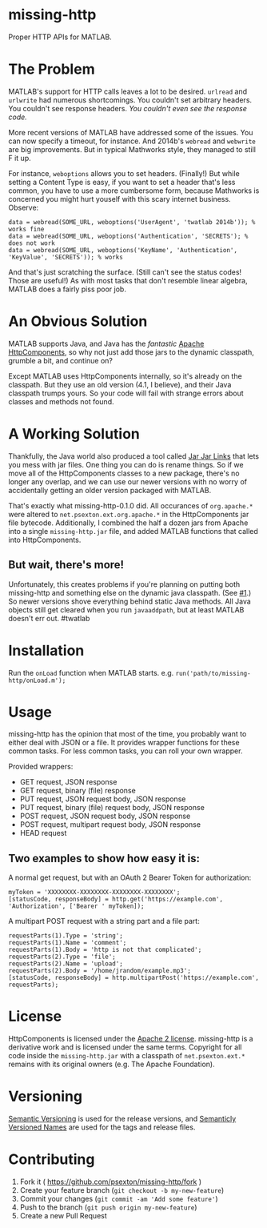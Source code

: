 # missing-http
Proper HTTP APIs for MATLAB.

# The Problem

MATLAB's support for HTTP calls leaves a lot to be desired. `urlread` and `urlwrite` had numerous shortcomings. You couldn't set arbitrary headers. You couldn't see response headers. _You couldn't even see the response code._

More recent versions of MATLAB have addressed some of the issues. You can now specify a timeout, for instance. And 2014b's `webread` and `webwrite` are big improvements. But in typical Mathworks style, they managed to still F it up.

For instance, `weboptions` allows you to set headers. (Finally!) But while setting a Content Type is easy, if you want to set a header that's less common, you have to use a more cumbersome form, because Mathworks is concerned you might hurt youself with this scary internet business. Observe:
```
data = webread(SOME_URL, weboptions('UserAgent', 'twatlab 2014b')); % works fine
data = webread(SOME_URL, weboptions('Authentication', 'SECRETS'); % does not work
data = webread(SOME_URL, weboptions('KeyName', 'Authentication', 'KeyValue', 'SECRETS')); % works
```

And that's just scratching the surface. (Still can't see the status codes! Those are useful!) As with most tasks that don't resemble linear algebra, MATLAB does a fairly piss poor job.

# An Obvious Solution

MATLAB supports Java, and Java has the *fantastic* [Apache HttpComponents](https://hc.apache.org/), so why not just add those jars to the dynamic classpath, grumble a bit, and continue on?

Except MATLAB uses HttpComponents internally, so it's already on the classpath. But they use an old version (4.1, I believe), and their Java classpath trumps yours. So your code will fail with strange errors about classes and methods not found.

# A Working Solution

Thankfully, the Java world also produced a tool called [Jar Jar Links](https://code.google.com/p/jarjar/) that lets you mess with jar files. One thing you can do is rename things. So if we move all of the HttpComponents classes to a new package, there's no longer any overlap, and we can use our newer versions with no worry of accidentally getting an older version packaged with MATLAB.

That's exactly what missing-http-0.1.0 did. All occurances of `org.apache.*` were altered to `net.psexton.ext.org.apache.*` in the HttpComponents jar file bytecode. Additionally, I combined the half a dozen jars from Apache into a single `missing-http.jar` file, and added MATLAB functions that called into HttpComponents.

## But wait, there's more!

Unfortunately, this creates problems if you're planning on putting both missing-http and something else on the dynamic java classpath. (See [#1](https://github.com/psexton/missing-http/issues/1).) So newer versions shove everything behind static Java methods. All Java objects still get cleared when you run `javaaddpath`, but at least MATLAB doesn't err out. #twatlab

# Installation

Run the `onLoad` function when MATLAB starts. e.g. `run('path/to/missing-http/onLoad.m');`

# Usage

missing-http has the opinion that most of the time, you probably want to either deal with JSON or a file. It provides wrapper functions for these common tasks. For less common tasks, you can roll your own wrapper.

Provided wrappers:
 * GET request, JSON response
 * GET request, binary (file) response
 * PUT request, JSON request body, JSON response
 * PUT request, binary (file) request body, JSON response
 * POST request, JSON request body, JSON response
 * POST request, multipart request body, JSON response
 * HEAD request
 
## Two examples to show how easy it is:

A normal get request, but with an OAuth 2 Bearer Token for authorization:
```
myToken = 'XXXXXXXX-XXXXXXXX-XXXXXXXX-XXXXXXXX';
[statusCode, responseBody] = http.get('https://example.com', 'Authorization', ['Bearer ' myToken]);
```

A multipart POST request with a string part and a file part:
```
requestParts(1).Type = 'string';
requestParts(1).Name = 'comment';
requestParts(1).Body = 'http is not that complicated';
requestParts(2).Type = 'file';
requestParts(2).Name = 'upload';
requestParts(2).Body = '/home/jrandom/example.mp3';
[statusCode, responseBody] = http.multipartPost('https://example.com', requestParts);
```

# License

HttpComponents is licensed under the [Apache 2 license](http://opensource.org/licenses/Apache-2.0). missing-http is a derivative work and is licensed under the same terms. Copyright for all code inside the `missing-http.jar` with a classpath of `net.psexton.ext.*` remains with its original owners (e.g. The Apache Foundation).

# Versioning

[Semantic Versioning](http://semver.org/) is used for the release versions, and [Semanticly Versioned Names](http://semvername.org) are used for the tags and release files.

# Contributing

1. Fork it ( https://github.com/psexton/missing-http/fork )
2. Create your feature branch (`git checkout -b my-new-feature`)
3. Commit your changes (`git commit -am 'Add some feature'`)
4. Push to the branch (`git push origin my-new-feature`)
5. Create a new Pull Request 
